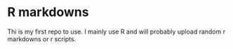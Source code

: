# R markdowns
Thi is my first repo to use. I mainly use R and will probably upload random r markdowns or r scripts.